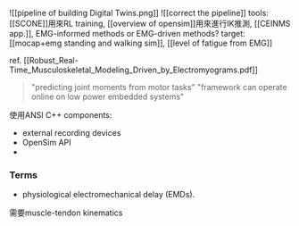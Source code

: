 ![[pipeline of building Digital Twins.png]]
![[correct the pipeline]]
tools: [[SCONE]]用來RL training, [[overview of opensim]]用來進行IK推測, [[CEINMS app.]], EMG-informed methods or EMG-driven methods?
target: [[mocap+emg standing and walking sim]], [[level of fatigue from EMG]]

ref. [[Robust_Real-Time_Musculoskeletal_Modeling_Driven_by_Electromyograms.pdf]]
>"predicting joint moments from motor tasks"
>"framework can operate online on low power embedded systems"

使用ANSI C++
components:
- external recording devices
- OpenSim API
- 

### Terms
- physiological electromechanical delay (EMDs).


需要muscle-tendon kinematics
